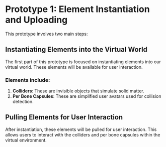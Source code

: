 # Prototype 1: Element Instantiation and Uploading

This prototype involves two main steps:

## Instantiating Elements into the Virtual World

The first part of this prototype is focused on instantiating elements into our virtual world. These elements will be available for user interaction.

### Elements include:

1. **Colliders**: These are invisible objects that simulate solid matter.
2. **Per Bone Capsules**: These are simplified user avatars used for collision detection.

## Pulling Elements for User Interaction

After instantiation, these elements will be pulled for user interaction. This allows users to interact with the colliders and per bone capsules within the virtual environment.
